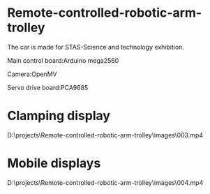# Remote-controlled-robotic-arm-trolley

The car is made for STAS-Science and technology exhibition.

Main control board:Arduino mega2560





Camera:OpenMV

Servo drive board:PCA9685

# Clamping display

D:\projects\Remote-controlled-robotic-arm-trolley\images\003.mp4


# Mobile displays 

D:\projects\Remote-controlled-robotic-arm-trolley\images\004.mp4
